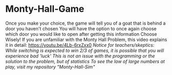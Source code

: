 # Monty-Hall-Game
Once you make your choice, the game will tell you of a goat that is behind a door you haven't chosen
You will have the option to once again choose which door you would like to open after getting this information
Choose Wisely!
If you are unfamiliar with the Monty Hall Problem, this video explains it in detail: https://youtu.be/4Lb-6rxZxx0
*Notice for teachers/skeptics: While switching is expected to win 2/3 of games, it is possible that you will experience bad 'luck'*
*This is not an issue with the programming or the solution to the problem, but of statistics*
*To see the law of large numbers at play, visit my repository "Monty-Hall-Sim"*
